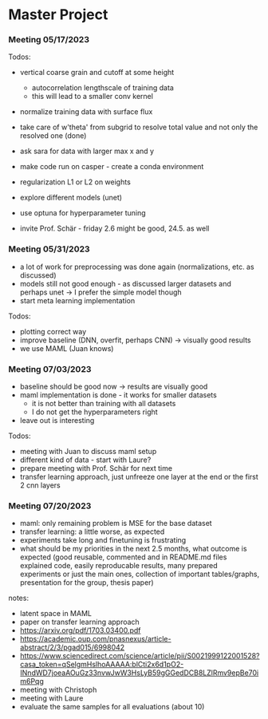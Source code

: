 # Master Project

### Meeting 05/17/2023

Todos:
- vertical coarse grain and cutoff at some height
  - autocorrelation lengthscale of training data
  - this will lead to a smaller conv kernel
- normalize training data with surface flux 
- take care of w'theta' from subgrid to resolve total value and not only the resolved one (done)
- ask sara for data with larger max x and y
- make code run on casper - create a conda environment

- regularization L1 or L2 on weights
- explore different models (unet)
- use optuna for hyperparameter tuning

- invite Prof. Schär - friday 2.6 might be good, 24.5. as well


### Meeting 05/31/2023

- a lot of work for preprocessing was done again (normalizations, etc. as discussed)
- models still not good enough - as discussed larger datasets and perhaps unet -> I prefer the simple model though
- start meta learning implementation

Todos:
- plotting correct way
- improve baseline (DNN, overfit, perhaps CNN) -> visually good results 
- we use MAML (Juan knows)

### Meeting 07/03/2023

- baseline should be good now -> results are visually good
- maml implementation is done - it works for smaller datasets
  - it is not better than training with all datasets
  - I do not get the hyperparameters right
- leave out is interesting

Todos:
- meeting with Juan to discuss maml setup
- different kind of data - start with Laure?
- prepare meeting with Prof. Schär for next time
- transfer learning approach, just unfreeze one layer at the end or the first 2 cnn layers

### Meeting 07/20/2023

- maml: only remaining problem is MSE for the base dataset
- transfer learning: a little worse, as expected
- experiments take long and finetuning is frustrating
- what should be my priorities in the next 2.5 months, what outcome is expected (good reusable, commented and in
  README.md files explained code, easily reproducable results, many prepared experiments or just the main ones, 
  collection of important tables/graphs, presentation for the group, thesis paper)

notes:
- latent space in MAML
- paper on transfer learning approach
- https://arxiv.org/pdf/1703.03400.pdf
- https://academic.oup.com/pnasnexus/article-abstract/2/3/pgad015/6998042
- https://www.sciencedirect.com/science/article/pii/S0021999122001528?casa_token=qSelgmHslhoAAAAA:blCti2x6d1pO2-INndWD7joeaAOuGz33nvwJwW3HsLyB59gGGedDCB8LZlRmv9epBe70im6Pqg
- meeting with Christoph
- meeting with Laure
- evaluate the same samples for all evaluations (about 10) 